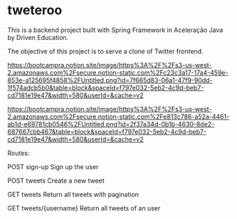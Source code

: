 # tweteroo

This is a backend project built with Spring Framework in Aceleração Java by Driven Education.

The objective of this project is to serve a clone of Twitter frontend.

https://bootcampra.notion.site/image/https%3A%2F%2Fs3-us-west-2.amazonaws.com%2Fsecure.notion-static.com%2Fc23c3a17-17a4-459e-853e-a125695f4858%2FUntitled.png?id=7f665d83-06a1-47f9-90dd-1f574adcb5b0&table=block&spaceId=f797e032-5eb2-4c9d-beb7-cd7181e19e47&width=580&userId=&cache=v2

https://bootcampra.notion.site/image/https%3A%2F%2Fs3-us-west-2.amazonaws.com%2Fsecure.notion-static.com%2Fe813c786-a52a-4461-ab1d-e69781cb0546%2FUntitled.png?id=2f37a34d-0b1b-4630-8de2-687667cbb467&table=block&spaceId=f797e032-5eb2-4c9d-beb7-cd7181e19e47&width=580&userId=&cache=v2

Routes:

POST sign-up
Sign up the user

POST tweets
Create a new tweet

GET tweets 
Return all tweets with pagination

GET tweets/{username}
Return all tweets of an user